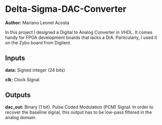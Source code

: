 # Delta-Sigma-DAC-Converter

**Author:** Mariano Leonel Acosta

In this project I designed a Digital to Analog Converter in VHDL. It comes handy for FPGA development boards that lacks a D/A. Particularly, I used it on the Zybo board from Digilent. 

## Inputs
**data:** Signed integer (24 bits)

**clk:** Clock Signal

## Outputs
**dac_out:** Binary (1 bit). Pulse Coded Modulation (PCM) Signal. In order to recover the baseline signal, this output has to be low-pass filtered in the analog domain.  
